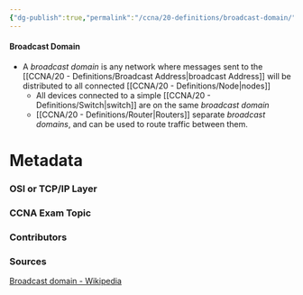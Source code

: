 ```yaml
---
{"dg-publish":true,"permalink":"/ccna/20-definitions/broadcast-domain/","tags":["defs_ccna"],"created":"2023-11-08T13:17:55.000-08:00","updated":"2023-11-08T13:26:01.000-08:00"}
---
```


#### Broadcast Domain
- A *broadcast domain* is any network where messages sent to the [[CCNA/20 - Definitions/Broadcast Address\|broadcast Address]] will be distributed to all connected [[CCNA/20 - Definitions/Node\|nodes]]
	- All devices connected to a simple [[CCNA/20 - Definitions/Switch\|switch]] are on the same *broadcast domain*
	- [[CCNA/20 - Definitions/Router\|Routers]] separate *broadcast domains*, and can be used to route traffic between them.







# Metadata
### OSI or TCP/IP Layer

### CCNA Exam Topic

### Contributors

### Sources
[Broadcast domain - Wikipedia](https://en.wikipedia.org/wiki/Broadcast_domain)
